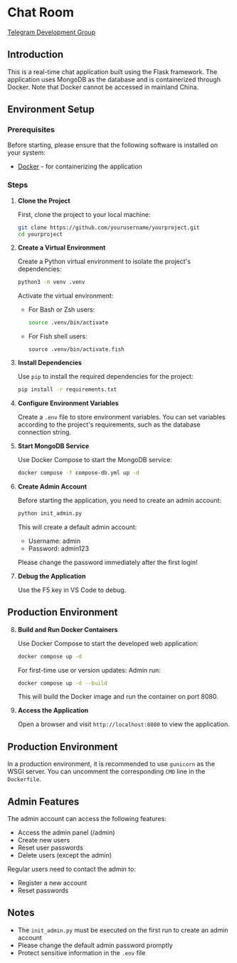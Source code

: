 # Chat Room

[Telegram Development Group](https://t.me/githubxhdndmmchat)

## Introduction

This is a real-time chat application built using the Flask framework. The application uses MongoDB as the database and is containerized through Docker. Note that Docker cannot be accessed in mainland China.

## Environment Setup

### Prerequisites

Before starting, please ensure that the following software is installed on your system:

-   [Docker](https://www.docker.com/get-started) - for containerizing the application

### Steps

1. **Clone the Project**

    First, clone the project to your local machine:

    ```bash
    git clone https://github.com/yourusername/yourproject.git
    cd yourproject
    ```

2. **Create a Virtual Environment**

    Create a Python virtual environment to isolate the project's dependencies:

    ```bash
    python3 -m venv .venv
    ```

    Activate the virtual environment:

    - For Bash or Zsh users:

        ```bash
        source .venv/bin/activate
        ```

    - For Fish shell users:
        ```fish
        source .venv/bin/activate.fish
        ```

3. **Install Dependencies**

    Use `pip` to install the required dependencies for the project:

    ```bash
    pip install -r requirements.txt
    ```

4. **Configure Environment Variables**

    Create a `.env` file to store environment variables. You can set variables according to the project's requirements, such as the database connection string.

5. **Start MongoDB Service**

    Use Docker Compose to start the MongoDB service:

    ```bash
    docker compose -f compose-db.yml up -d
    ```

6. **Create Admin Account**

    Before starting the application, you need to create an admin account:

    ```bash
    python init_admin.py
    ```

    This will create a default admin account:
    - Username: admin
    - Password: admin123

    Please change the password immediately after the first login!

7. **Debug the Application**

    Use the F5 key in VS Code to debug.

## Production Environment

8. **Build and Run Docker Containers**

    Use Docker Compose to start the developed web application:

    ```bash
    docker compose up -d
    ```
    For first-time use or version updates:
    Admin run:
    ```bash
    docker compose up -d --build
    ```

    This will build the Docker image and run the container on port 8080.

8. **Access the Application**

    Open a browser and visit `http://localhost:8080` to view the application.

## Production Environment

In a production environment, it is recommended to use `gunicorn` as the WSGI server. You can uncomment the corresponding `CMD` line in the `Dockerfile`.

## Admin Features

The admin account can access the following features:
- Access the admin panel (/admin)
- Create new users
- Reset user passwords
- Delete users (except the admin)

Regular users need to contact the admin to:
- Register a new account
- Reset passwords

## Notes

- The `init_admin.py` must be executed on the first run to create an admin account
- Please change the default admin password promptly
- Protect sensitive information in the `.env` file